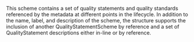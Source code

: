 This scheme contains a set of quality statements and quality standards referenced by the metadata at different points in the lifecycle. In addition to the name, label, and description of the scheme, the structure supports the inclusion of another QualityStatementScheme by reference and a set of QualityStatement descriptions either in-line or by reference.
